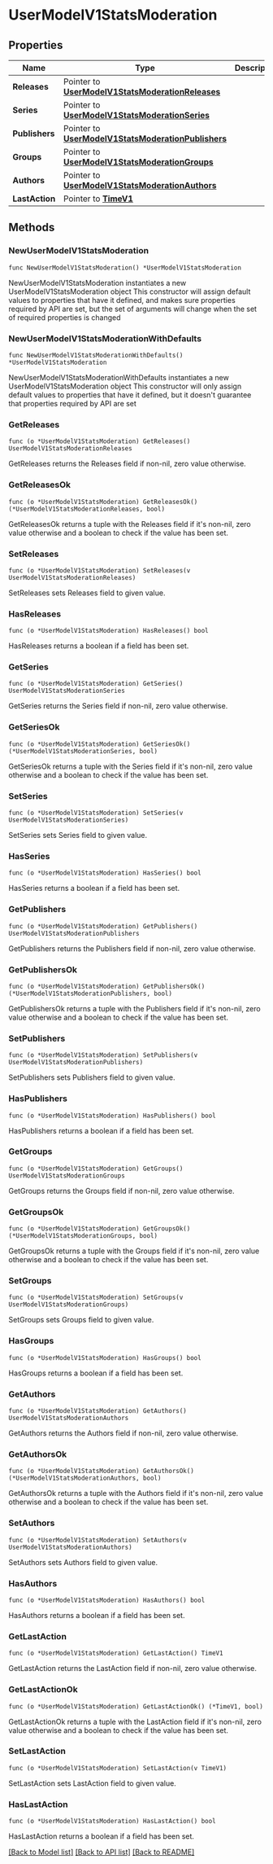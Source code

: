 # UserModelV1StatsModeration

## Properties

Name | Type | Description | Notes
------------ | ------------- | ------------- | -------------
**Releases** | Pointer to [**UserModelV1StatsModerationReleases**](UserModelV1StatsModerationReleases.md) |  | [optional] 
**Series** | Pointer to [**UserModelV1StatsModerationSeries**](UserModelV1StatsModerationSeries.md) |  | [optional] 
**Publishers** | Pointer to [**UserModelV1StatsModerationPublishers**](UserModelV1StatsModerationPublishers.md) |  | [optional] 
**Groups** | Pointer to [**UserModelV1StatsModerationGroups**](UserModelV1StatsModerationGroups.md) |  | [optional] 
**Authors** | Pointer to [**UserModelV1StatsModerationAuthors**](UserModelV1StatsModerationAuthors.md) |  | [optional] 
**LastAction** | Pointer to [**TimeV1**](TimeV1.md) |  | [optional] 

## Methods

### NewUserModelV1StatsModeration

`func NewUserModelV1StatsModeration() *UserModelV1StatsModeration`

NewUserModelV1StatsModeration instantiates a new UserModelV1StatsModeration object
This constructor will assign default values to properties that have it defined,
and makes sure properties required by API are set, but the set of arguments
will change when the set of required properties is changed

### NewUserModelV1StatsModerationWithDefaults

`func NewUserModelV1StatsModerationWithDefaults() *UserModelV1StatsModeration`

NewUserModelV1StatsModerationWithDefaults instantiates a new UserModelV1StatsModeration object
This constructor will only assign default values to properties that have it defined,
but it doesn't guarantee that properties required by API are set

### GetReleases

`func (o *UserModelV1StatsModeration) GetReleases() UserModelV1StatsModerationReleases`

GetReleases returns the Releases field if non-nil, zero value otherwise.

### GetReleasesOk

`func (o *UserModelV1StatsModeration) GetReleasesOk() (*UserModelV1StatsModerationReleases, bool)`

GetReleasesOk returns a tuple with the Releases field if it's non-nil, zero value otherwise
and a boolean to check if the value has been set.

### SetReleases

`func (o *UserModelV1StatsModeration) SetReleases(v UserModelV1StatsModerationReleases)`

SetReleases sets Releases field to given value.

### HasReleases

`func (o *UserModelV1StatsModeration) HasReleases() bool`

HasReleases returns a boolean if a field has been set.

### GetSeries

`func (o *UserModelV1StatsModeration) GetSeries() UserModelV1StatsModerationSeries`

GetSeries returns the Series field if non-nil, zero value otherwise.

### GetSeriesOk

`func (o *UserModelV1StatsModeration) GetSeriesOk() (*UserModelV1StatsModerationSeries, bool)`

GetSeriesOk returns a tuple with the Series field if it's non-nil, zero value otherwise
and a boolean to check if the value has been set.

### SetSeries

`func (o *UserModelV1StatsModeration) SetSeries(v UserModelV1StatsModerationSeries)`

SetSeries sets Series field to given value.

### HasSeries

`func (o *UserModelV1StatsModeration) HasSeries() bool`

HasSeries returns a boolean if a field has been set.

### GetPublishers

`func (o *UserModelV1StatsModeration) GetPublishers() UserModelV1StatsModerationPublishers`

GetPublishers returns the Publishers field if non-nil, zero value otherwise.

### GetPublishersOk

`func (o *UserModelV1StatsModeration) GetPublishersOk() (*UserModelV1StatsModerationPublishers, bool)`

GetPublishersOk returns a tuple with the Publishers field if it's non-nil, zero value otherwise
and a boolean to check if the value has been set.

### SetPublishers

`func (o *UserModelV1StatsModeration) SetPublishers(v UserModelV1StatsModerationPublishers)`

SetPublishers sets Publishers field to given value.

### HasPublishers

`func (o *UserModelV1StatsModeration) HasPublishers() bool`

HasPublishers returns a boolean if a field has been set.

### GetGroups

`func (o *UserModelV1StatsModeration) GetGroups() UserModelV1StatsModerationGroups`

GetGroups returns the Groups field if non-nil, zero value otherwise.

### GetGroupsOk

`func (o *UserModelV1StatsModeration) GetGroupsOk() (*UserModelV1StatsModerationGroups, bool)`

GetGroupsOk returns a tuple with the Groups field if it's non-nil, zero value otherwise
and a boolean to check if the value has been set.

### SetGroups

`func (o *UserModelV1StatsModeration) SetGroups(v UserModelV1StatsModerationGroups)`

SetGroups sets Groups field to given value.

### HasGroups

`func (o *UserModelV1StatsModeration) HasGroups() bool`

HasGroups returns a boolean if a field has been set.

### GetAuthors

`func (o *UserModelV1StatsModeration) GetAuthors() UserModelV1StatsModerationAuthors`

GetAuthors returns the Authors field if non-nil, zero value otherwise.

### GetAuthorsOk

`func (o *UserModelV1StatsModeration) GetAuthorsOk() (*UserModelV1StatsModerationAuthors, bool)`

GetAuthorsOk returns a tuple with the Authors field if it's non-nil, zero value otherwise
and a boolean to check if the value has been set.

### SetAuthors

`func (o *UserModelV1StatsModeration) SetAuthors(v UserModelV1StatsModerationAuthors)`

SetAuthors sets Authors field to given value.

### HasAuthors

`func (o *UserModelV1StatsModeration) HasAuthors() bool`

HasAuthors returns a boolean if a field has been set.

### GetLastAction

`func (o *UserModelV1StatsModeration) GetLastAction() TimeV1`

GetLastAction returns the LastAction field if non-nil, zero value otherwise.

### GetLastActionOk

`func (o *UserModelV1StatsModeration) GetLastActionOk() (*TimeV1, bool)`

GetLastActionOk returns a tuple with the LastAction field if it's non-nil, zero value otherwise
and a boolean to check if the value has been set.

### SetLastAction

`func (o *UserModelV1StatsModeration) SetLastAction(v TimeV1)`

SetLastAction sets LastAction field to given value.

### HasLastAction

`func (o *UserModelV1StatsModeration) HasLastAction() bool`

HasLastAction returns a boolean if a field has been set.


[[Back to Model list]](../README.md#documentation-for-models) [[Back to API list]](../README.md#documentation-for-api-endpoints) [[Back to README]](../README.md)



